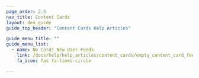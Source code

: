```yaml
---
page_order: 2.5
nav_title: Content Cards
layout: dev_guide
guide_top_header: "Content Cards Help Articles"

guide_menu_title: ""
guide_menu_list:
  - name: No Cards New User Feeds
    link: /docs/help/help_articles/content_cards/empty_content_card_feed/
    fa_icon: fas fa-times-circle

---
```

